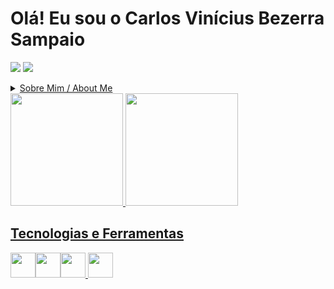 
# Olá! Eu sou o Carlos Vinícius Bezerra Sampaio 

<a href="https://www.linkedin.com/in/carlos-vinícius-bezerra-sampaio-b6a302254/" target="_blank"><img src="https://img.shields.io/badge/-LinkedIn-%230077B5?style=for-the-badge&logo=linkedin&logoColor=white" target="_blank"></a>  <a href = "mailto:carlosviniciussampaio@hotmail.com"><img src="https://img.shields.io/badge/Gmail-D14836?style=for-the-badge&logo=gmail&logoColor=white" target="_blank" >
 
<details>
          
<summary>Sobre Mim / About Me</summary>

## **Português**

Eu sou o Carlos Vinícius Bezerra Sampaio. Sou desenvolvedor Front-end. Me formei no curso de direito, porém nunca me vi
trabalhando como advogado, sempre quis fazer o curso de engenharia da computação ou algo que tivesse relação com computadores, na época que cursei direito não havia 
faculdade de engenharia da computação na minha região.

O que me fez buscar a programação foi não apenas a demanda do mercado, mas também o gosto pelo computador, mexer no computador sempre foi divertido pra mim, conteudos 
relacionados a computadores instigam a minha curiosidade, e acredito que eu tenha uma certa facilidade em aprender temas relacionados. Com isso me inscrevi na Alura (
A maior escola de tecnologia do Brasil), fiz vários cursos por lá e também alguns cursos extras na internet. 

Estudo programação há alguns meses, no momento sou desenvolvedor front-end, e tenho o intuito de me tornar um DEV full-stack no futuro, já sei bastante sobre o front. Tenho familiaridade com HTML, CSS, JavaScript, React. Meus proximos passos são avançar com o back-end,
Angular e outros.

Atualmente sou Desenvolvedor Front-End

## **English**
Hello, I'm Carlos Vinícius Bezerra Sampaio, I'm a Front-end developer and intending to enter the programming job market. I'm a law graduate, but I've never seen myself
working as a lawyer, I always wanted to take a course in computer engineering or something related to computers, at the time I studied law there was no
college of computer engineering in my area.

What made me look for programming was not only the market demand, but also the taste for the computer, playing with the computer has always been fun for me, content
related to computers instigate my curiosity, and I believe that I have a certain ease in learning related topics. With that in mind I signed up for Alura (
The biggest technology school in Brazil), I took several courses there and also some extra courses on the internet.

I've been studying programming for a few months, at the moment I'm a front-end developer , with the intention of becoming a full-stack DEV, I already know a lot about the front-end, but at the moment
I haven't delved into the backend yet. I have some familiarity with HTML, CSS, JavaScript, React. My next steps are to start with the backend,
Angular and others.

I am currently a Front-End Developer

</details>          
          
<div>
<a href="https://github.com/Carl-Vini">
<img height="180em" src="https://github-readme-stats.vercel.app/api/top-langs/?username=Carl-Vini&layout=compact&langs_count=7&theme=dracula"/>
<img height="180em" src="https://github-readme-stats.vercel.app/api?username=Carl-Vini&show_icons=true&theme=dracula&include_all_commits=true&count_private=true"/>
</div>

          

<!---
Carl-Vini/Carl-Vini is a ✨ special ✨ repository because its `README.md` (this file) appears on your GitHub profile.
You can click the Preview link to take a look at your changes.
--->

## Tecnologias e  Ferramentas 


<img src="https://cdn.jsdelivr.net/gh/devicons/devicon/icons/css3/css3-plain-wordmark.svg" width="40" heigth="40"/><img src="https://cdn.jsdelivr.net/gh/devicons/devicon/icons/html5/html5-plain-wordmark.svg" width="40" heigth="40"/><img src="https://cdn.jsdelivr.net/gh/devicons/devicon/icons/javascript/javascript-original.svg" width="40" heigth="40"/> <img src="https://cdn.jsdelivr.net/gh/devicons/devicon/icons/react/react-original-wordmark.svg" width="40" heigth="40"/>
          
          
                   

